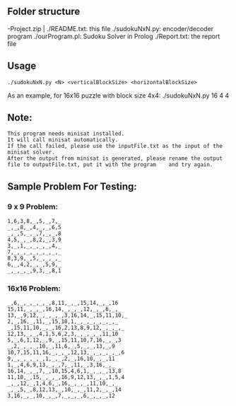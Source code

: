 
## Folder structure
-Project.zip
	|
	./README.txt: this file
	./sudokuNxN.py: encoder/decoder program
	./ourProgram.pl: Sudoku Solver in Prolog
	./Report.txt: the report file

## Usage
	./sudokuNxN.py <N> <verticalBlockSize> <horizontalBlockSize>
As an example, for 16x16 puzzle with block size 4x4:
	./sudokuNxN.py 16 4 4

## Note:
	This program needs minisat installed.
	It will call minisat automatically. 
	If the call failed, please use the inputFile.txt as the input of the minisat solver. 
	After the output from minisat is generated, please rename the output file to outputFile.txt, put it with the program 	and try again.


## Sample Problem For Testing:

### 9 x 9 Problem:
```
1,6,3,8,_,5,_,7,_
_,_,8,_,4,_,_,6,5
_,_,5,_,_,7,_,_,8
4,5,_,_,8,2,_,3,9
3,_,1,_,_,_,_,4,_
7,_,_,_,_,_,_,_,_
8,3,9,_,5,_,_,_,_
6,_,4,2,_,_,5,9,_
_,_,_,_,9,3,_,8,1
```

### 16x16 Problem:
```
_,6,_,_,_,_,_,8,11,_,_,15,14,_,_,16
15,11,_,_,_,16,14,_,_,_,12,_,_,6,_,_
13,_,9,12,_,_,_,_,3,16,14,_,15,11,10,_
2,_,16,_,11,_,15,10,1,_,_,_,_,_,_,_
_,15,11,10,_,_,16,2,13,8,9,12,_,_,_,_
12,13,_,_,4,1,5,6,2,3,_,_,_,_,11,10
5,_,6,1,12,_,9,_,15,11,10,7,16,_,_,3
_,2,_,_,_,10,_,11,6,_,5,_,_,13,_,9
10,7,15,11,16,_,_,_,12,13,_,_,_,_,_,6
9,_,_,_,_,_,1,_,_,2,_,16,10,_,_,11
1,_,4,6,9,13,_,_,7,_,11,_,3,16,_,_
16,14,_,_,7,_,10,15,4,6,1,_,_,_,13,8
11,10,_,15,_,_,_,16,9,12,13,_,_,1,5,4
_,_,12,_,1,4,6,_,16,_,_,_,11,10,_,_
_,_,5,_,8,12,13,_,10,_,_,11,2,_,_,14
3,16,_,_,10,_,_,7,_,_,_,6,_,_,_,12
```
